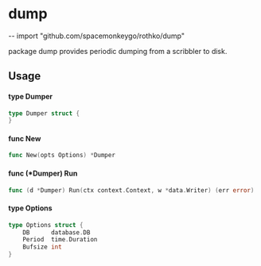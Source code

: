 # dump
--
    import "github.com/spacemonkeygo/rothko/dump"

package dump provides periodic dumping from a scribbler to disk.

## Usage

#### type Dumper

```go
type Dumper struct {
}
```


#### func  New

```go
func New(opts Options) *Dumper
```

#### func (*Dumper) Run

```go
func (d *Dumper) Run(ctx context.Context, w *data.Writer) (err error)
```

#### type Options

```go
type Options struct {
	DB      database.DB
	Period  time.Duration
	Bufsize int
}
```
